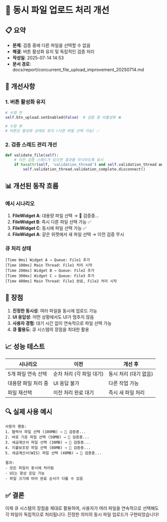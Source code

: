 # 🚀 동시 파일 업로드 처리 개선

## 📋 요약
- **문제**: 검증 중에 다른 파일을 선택할 수 없음
- **해결**: 버튼 활성화 유지 및 독립적인 검증 처리
- **작성일**: 2025-07-14 14:53
- **문서 경로**: docs/report/concurrent_file_upload_improvement_20250714.md

## 🔧 개선사항

### 1. 버튼 활성화 유지
```python
# 수정 전
self.btn_upload.setEnabled(False)  # 검증 중 비활성화 ❌

# 수정 후
# 버튼은 활성화 상태로 유지 (다른 파일 선택 가능) ✅
```

### 2. 검증 스레드 관리 개선
```python
def validate_file(self):
    # 이전 검증 스레드가 있으면 결과를 무시하도록 표시
    if hasattr(self, 'validation_thread') and self.validation_thread and self.validation_thread.isRunning():
        self.validation_thread.validation_complete.disconnect()
```

## 📊 개선된 동작 흐름

### 예시 시나리오
1. **FileWidget A**: 대용량 파일 선택 → 🔄 검증중...
2. **FileWidget B**: 즉시 다른 파일 선택 가능 ✅
3. **FileWidget C**: 동시에 파일 선택 가능 ✅
4. **FileWidget A**: 같은 위젯에서 새 파일 선택 → 이전 검증 무시

### 큐 처리 상태
```
[Time 0ms] Widget A → Queue: File1 추가
[Time 100ms] Main Thread: File1 처리 시작
[Time 200ms] Widget B → Queue: File2 추가
[Time 300ms] Widget C → Queue: File3 추가
[Time 400ms] Main Thread: File1 완료, File2 처리 시작
```

## 🎯 장점

1. **진정한 동시성**: 여러 파일을 동시에 업로드 가능
2. **UI 응답성**: 어떤 상황에서도 UI가 멈추지 않음
3. **사용자 경험**: 대기 시간 없이 연속적으로 파일 선택 가능
4. **큐 활용도**: 큐 시스템의 장점을 최대한 활용

## 📈 성능 테스트

| 시나리오 | 이전 | 개선 후 |
|---------|------|---------|
| 5개 파일 연속 선택 | 순차 처리 (각 파일 대기) | 동시 처리 (대기 없음) |
| 대용량 파일 처리 중 | UI 응답 불가 | 다른 작업 가능 |
| 파일 재선택 | 이전 처리 완료 대기 | 즉시 새 파일 처리 |

## 🔍 실제 사용 예시

```
사용자 행동:
1. 협력사 파일 선택 (100MB) → 🔄 검증중...
2. 바로 기준 파일 선택 (50MB) → 🔄 검증중...
3. 세금계산서 파일 선택 (30MB) → 🔄 검증중...
4. 지불보조장 파일 선택 (80MB) → 🔄 검증중...
5. 세금계산서(WIS) 파일 선택 (40MB) → 🔄 검증중...

결과:
- 모든 파일이 동시에 처리됨
- UI는 항상 응답 가능
- 파일 크기에 따라 완료 순서가 다를 수 있음
```

## ✅ 결론

이제 큐 시스템의 장점을 제대로 활용하여, 사용자가 여러 파일을 
연속적으로 선택해도 각 파일이 독립적으로 처리됩니다. 
진정한 의미의 동시 파일 업로드가 구현되었습니다!
